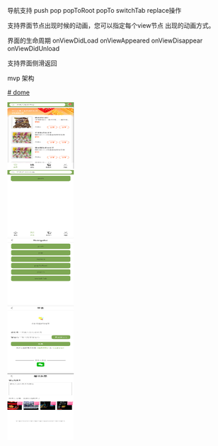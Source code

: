 
导航支持 push pop popToRoot popTo switchTab replace操作

支持界面节点出现时候的动画，您可以指定每个view节点 出现的动画方式。


界面的生命周期  onViewDidLoad onViewAppeared onViewDisappear onViewDidUnload 

支持界面侧滑返回

mvp 架构

[# dome](https://github.com/mifeng135/AndroidFrame/blob/master/debug.apk)

<div><img width="150" height="150" src="https://github.com/mifeng135/AndroidFrame/blob/master/image/1.png"/></div>
<div><img width="150" height="150" src="https://github.com/mifeng135/AndroidFrame/blob/master/image/2.png"/></div>
<div><img width="150" height="150" src="https://github.com/mifeng135/AndroidFrame/blob/master/image/3.png"/></div>
<div><img width="150" height="150" src="https://github.com/mifeng135/AndroidFrame/blob/master/image/4.png"/></div>
<div><img width="150" height="150" src="https://github.com/mifeng135/AndroidFrame/blob/master/image/5.png"/></div>





